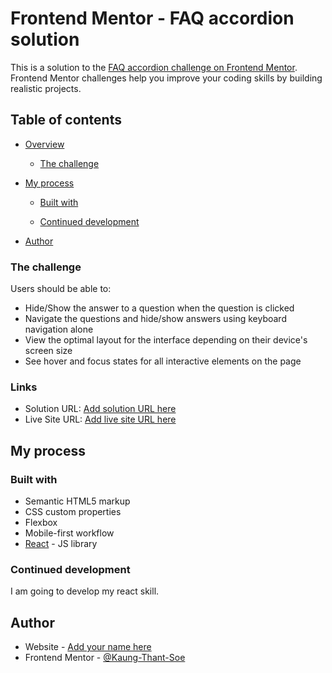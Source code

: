 # Frontend Mentor - FAQ accordion solution

This is a solution to the [FAQ accordion challenge on Frontend Mentor](https://www.frontendmentor.io/challenges/faq-accordion-wyfFdeBwBz). Frontend Mentor challenges help you improve your coding skills by building realistic projects.

## Table of contents

- [Overview](#overview)

  - [The challenge](#the-challenge)

- [My process](#my-process)

  - [Built with](#built-with)

  - [Continued development](#continued-development)

- [Author](#author)

### The challenge

Users should be able to:

- Hide/Show the answer to a question when the question is clicked
- Navigate the questions and hide/show answers using keyboard navigation alone
- View the optimal layout for the interface depending on their device's screen size
- See hover and focus states for all interactive elements on the page

### Links

- Solution URL: [Add solution URL here](https://your-solution-url.com)
- Live Site URL: [Add live site URL here](https://your-live-site-url.com)

## My process

### Built with

- Semantic HTML5 markup
- CSS custom properties
- Flexbox
- Mobile-first workflow
- [React](https://reactjs.org/) - JS library

### Continued development

I am going to develop my react skill.

## Author

- Website - [Add your name here](https://www.your-site.com)
- Frontend Mentor - [@Kaung-Thant-Soe](https://www.frontendmentor.io/profile/Kaung-Thant-Soe)
